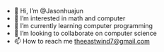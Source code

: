 - 👋 Hi, I’m @Jasonhuajun
- 👀 I’m interested in math and computer
- 🌱 I’m currently learning computer programming
- 💞️ I’m looking to collaborate on computer science
- 📫 How to reach me theeastwind7@gmail.com

<!---
Jasonhuajun/Jasonhuajun is a ✨ special ✨ repository because its `README.md` (this file) appears on your GitHub profile.
You can click the Preview link to take a look at your changes.
--->
